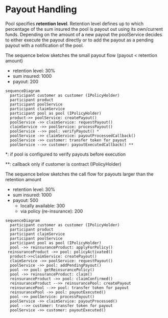# Payout Handling

Pool specifies **retention level**.
Retention level defines up to which percentage of the sum insured the pool is payout out using its own/current funds.
Depending on the amount of a new payout the poolService decides to either execute the payout directly or to add the payout as a pending payout with a notification of the pool.

The sequence below sketches the small payout flow (payout < retention amount)
- retention level: 30%
- sum insured: 1000
- payout: 200

```mermaid
sequenceDiagram
  participant customer as customer (IPolicyHolder)
  participant product
  participant poolService
  participant claimService
  participant pool as pool (IPolicyHolder)
  product->> poolService: createPayout()
  poolService ->> claimService: requestPayout()
  claimService ->> poolService: processPayout()
  poolService -->> pool: verifyPayout() *
  poolService ->> claimService: payoutProcessedCallback()
  poolService ->> customer: transfer token for payout
  poolService -->> customer: payoutExecutedCallback() **
```

*: if pool is configured to verify payouts before execution

**: callback only if customer is contract (IPolicyHolder)

The sequence below sketches the call flow for payouts larger than the retention amount
- retention level: 30%
- sum insured: 1000
- payout: 500
  * locally available: 300
  * via policy (re-insurance): 200

```mermaid
sequenceDiagram 
  participant customer as customer (IPolicyHolder)
  participant product
  participant claimService
  participant poolService
  participant pool as pool (IPolicyHolder)
  pool ->> reinsuranceProduct: applyForPolicy()
 reinsuranceProduct ->> pool: policyActivated()
  product->>claimService: createPayout()
  claimService ->> poolService: requestPayout()
  poolService ->> pool: addPendingPayout()
  pool ->> pool: getReinsurancePolicy()
  pool ->> reinsuranceProduct: claim()
  reinsuranceProduct ->> pool: claimConfirmed()
  reinsuranceProduct -->> reinsurancePool: createPayout
  reinsurancePool -->> pool: transfer token for payout
  reinsurancePool ->> pool: payoutExecuted()
  pool ->> poolService: processPayout()
  poolService ->> claimService: payoutProcessed()
  pool -->> customer: transfer token for payout
  poolService ->> customer: payoutExecuted()
```
